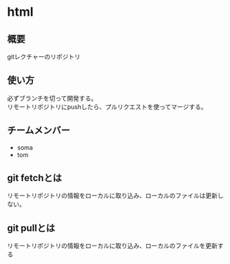 # html

## 概要  
gitレクチャーのリポジトリ  

## 使い方  
必ずブランチを切って開発する。  
リモートリポジトリにpushしたら、プルリクエストを使ってマージする。  

## チームメンバー  
- soma
- tom


## git fetchとは
リモートリポジトリの情報をローカルに取り込み、ローカルのファイルは更新しない。

## git pullとは
リモートリポジトリの情報をローカルに取り込み、ローカルのファイルを更新する

